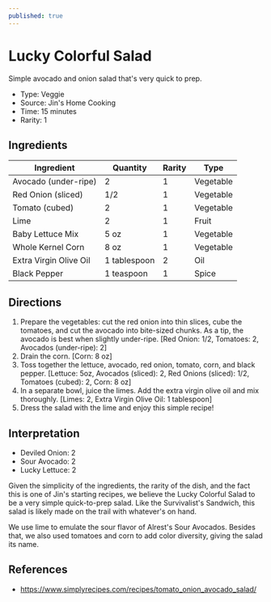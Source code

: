 ```yaml
---
published: true
---
```


# Lucky Colorful Salad

Simple avocado and onion salad that's very quick to prep.

* Type: Veggie
* Source: Jin's Home Cooking
* Time: 15 minutes
* Rarity: 1

## Ingredients

| Ingredient           | Quantity       | Rarity | Type      |
| -------------------- | -------------- | ------ | --------- |
| Avocado (under-ripe) | 2              | 1      | Vegetable |
| Red Onion (sliced)   | 1/2            | 1      | Vegetable |
| Tomato (cubed)       | 2              | 1      | Vegetable |
| Lime                 | 2              | 1      | Fruit     |
| Baby Lettuce Mix     | 5 oz           | 1      | Vegetable |
| Whole Kernel Corn    | 8 oz           | 1      | Vegetable |
| Extra Virgin Olive Oil | 1 tablespoon | 2      | Oil       |
| Black Pepper         | 1 teaspoon     | 1      | Spice     |

## Directions

1. Prepare the vegetables: cut the red onion into thin slices, cube the tomatoes, and cut the avocado into bite-sized chunks. As a tip, the avocado is best when slightly under-ripe. [Red Onion: 1/2, Tomatoes: 2, Avocados (under-ripe): 2]
2. Drain the corn. [Corn: 8 oz]
3. Toss together the lettuce, avocado, red onion, tomato, corn, and black pepper. [Lettuce: 5oz, Avocados (sliced): 2, Red Onions (sliced): 1/2, Tomatoes (cubed): 2, Corn: 8 oz]
4. In a separate bowl, juice the limes. Add the extra virgin olive oil and mix thoroughly. [Limes: 2, Extra Virgin Olive Oil: 1 tablespoon]
5. Dress the salad with the lime and enjoy this simple recipe!

## Interpretation

* Deviled Onion: 2
* Sour Avocado: 2
* Lucky Lettuce: 2

Given the simplicity of the ingredients, the rarity of the dish, and the fact this is one of Jin's starting recipes, we believe the Lucky Colorful Salad to be a very simple quick-to-prep salad. Like the Survivalist's Sandwich, this salad is likely made on the trail with whatever's on hand.

We use lime to emulate the sour flavor of Alrest's Sour Avocados. Besides that, we also used tomatoes and corn to add color diversity, giving the salad its name.

## References

* https://www.simplyrecipes.com/recipes/tomato_onion_avocado_salad/
